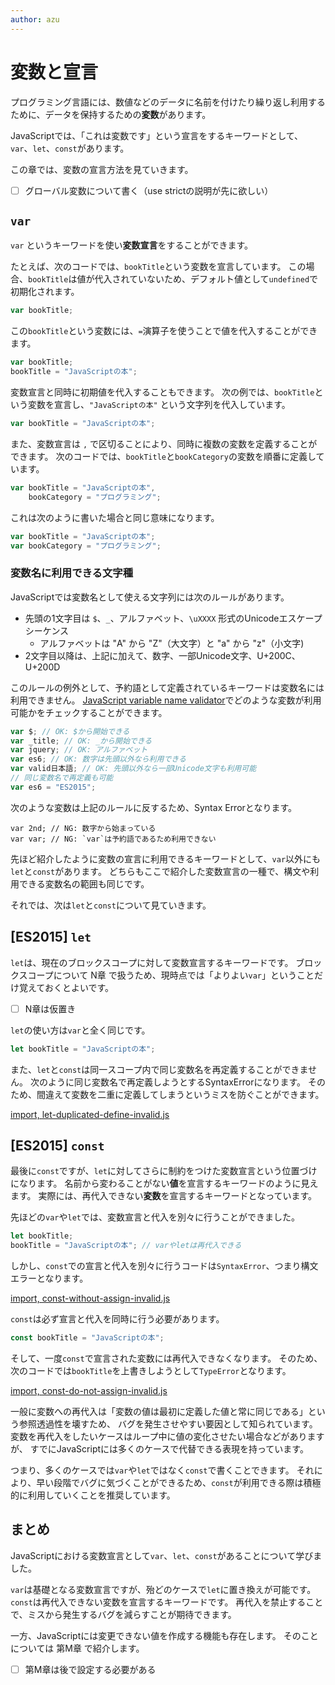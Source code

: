 ```yaml
---
author: azu
---
```


# 変数と宣言

プログラミング言語には、数値などのデータに名前を付けたり繰り返し利用するために、データを保持するための**変数**があります。

JavaScriptでは、「これは変数です」という宣言をするキーワードとして、
`var`、`let`、`const`があります。

この章では、変数の宣言方法を見ていきます。

<!-- TODO(azu): 章なのかどうかは後で -->

- [ ] グローバル変数について書く（use strictの説明が先に欲しい）

## `var`

`var` というキーワードを使い**変数宣言**をすることができます。

<!-- 変数名はキャメルケース、日本語はそのまま使える ということを示したい -->

たとえば、次のコードでは、`bookTitle`という変数を宣言しています。
この場合、`bookTitle`は値が代入されていないため、デフォルト値として`undefined`で初期化されます。

```js
var bookTitle;
```

この`bookTitle`という変数には、`=`演算子を使うことで値を代入することができます。

```js
var bookTitle;
bookTitle = "JavaScriptの本";
```

変数宣言と同時に初期値を代入することもできます。
次の例では、`bookTitle`という変数を宣言し、`"JavaScriptの本"` という文字列を代入しています。

```js
var bookTitle = "JavaScriptの本";
```

また、変数宣言は `,` で区切ることにより、同時に複数の変数を定義することができます。
次のコードでは、`bookTitle`と`bookCategory`の変数を順番に定義しています。

```js
var bookTitle = "JavaScriptの本",
    bookCategory = "プログラミング";
```

これは次のように書いた場合と同じ意味になります。

```js
var bookTitle = "JavaScriptの本";
var bookCategory = "プログラミング";
```

### 変数名に利用できる文字種

JavaScriptでは変数名として使える文字列には次のルールがあります。

- 先頭の1文字目は `$`、`_`、アルファベット、`\uXXXX` 形式のUnicodeエスケープシーケンス
    - アルファベットは "A" から "Z"（大文字）と "a" から "z"（小文字)
- 2文字目以降は、上記に加えて、数字、一部Unicode文字、U+200C、U+200D

このルールの例外として、予約語として定義されているキーワードは変数名には利用できません。
[JavaScript variable name validator][]でどのような変数が利用可能かをチェックすることができます。

```js
var $; // OK: $から開始できる
var _title; // OK: _から開始できる
var jquery; // OK: アルファベット
var es6; // OK: 数字は先頭以外なら利用できる
var valid日本語; // OK: 先頭以外なら一部Unicode文字も利用可能
// 同じ変数名で再定義も可能
var es6 = "ES2015";
```

次のような変数は上記のルールに反するため、Syntax Errorとなります。

<!-- ESLintのパースエラーを避けるためわざと言語指定をしてない -->

```
var 2nd; // NG: 数字から始まっている
var var; // NG: `var`は予約語であるため利用できない
```


先ほど紹介したように変数の宣言に利用できるキーワードとして、`var`以外にも`let`と`const`があります。
どちらもここで紹介した変数宣言の一種で、構文や利用できる変数名の範囲も同じです。

それでは、次は`let`と`const`について見ていきます。

## [ES2015] `let`

`let`は、現在のブロックスコープに対して変数宣言するキーワードです。
ブロックスコープについて N章 で扱うため、現時点では「よりよい`var`」ということだけ覚えておくとよいです。

- [ ] N章は仮置き

`let`の使い方は`var`と全く同じです。

```js
let bookTitle = "JavaScriptの本";
```

また、`let`と`const`は同一スコープ内で同じ変数名を再定義することができません。
次のように同じ変数名で再定義しようとするSyntaxErrorになります。
そのため、間違えて変数を二重に定義してしまうというミスを防ぐことができます。

[import, let-duplicated-define-invalid.js](src/let-duplicated-define-invalid.js)

## [ES2015] `const`


最後に`const`ですが、`let`に対してさらに制約をつけた変数宣言という位置づけになります。
名前から変わることがない**値**を宣言するキーワードのように見えます。
実際には、再代入できない**変数**を宣言するキーワードとなっています。

先ほどの`var`や`let`では、変数宣言と代入を別々に行うことができました。

```js
let bookTitle;
bookTitle = "JavaScriptの本"; // varやletは再代入できる
```

しかし、`const`での宣言と代入を別々に行うコードは`SyntaxError`、つまり構文エラーとなります。

[import, const-without-assign-invalid.js](./src/const-without-assign-invalid.js)

`const`は必ず宣言と代入を同時に行う必要があります。

```js
const bookTitle = "JavaScriptの本";
```

そして、一度`const`で宣言された変数には再代入できなくなります。
そのため、次のコードでは`bookTitle`を上書きしようとして`TypeError`となります。

[import, const-do-not-assign-invalid.js](src/const-do-not-assign-invalid.js)

一般に変数への再代入は「変数の値は最初に定義した値と常に同じである」という参照透過性を壊すため、
バグを発生させやすい要因として知られています。
変数を再代入をしたいケースはループ中に値の変化させたい場合などがありますが、
すでにJavaScriptには多くのケースで代替できる表現を持っています。

つまり、多くのケースでは`var`や`let`ではなく`const`で書くことできます。
それにより、早い段階でバグに気づくことができるため、`const`が利用できる際は積極的に利用していくことを推奨しています。

## まとめ

JavaScriptにおける変数宣言として`var`、`let`、`const`があることについて学びました。

`var`は基礎となる変数宣言ですが、殆どのケースで`let`に置き換えが可能です。
`const`は再代入できない変数を宣言するキーワードです。
再代入を禁止することで、ミスから発生するバグを減らすことが期待できます。

一方、JavaScriptには変更できない値を作成する機能も存在します。
そのことについては 第M章 で紹介します。

- [ ] 第M章は後で設定する必要がある

[JavaScript variable name validator]: https://mothereff.in/js-variables  "JavaScript variable name validator"
